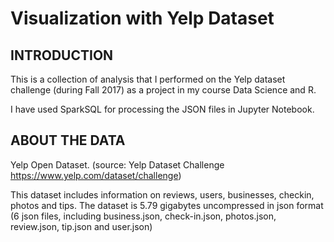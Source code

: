 # Visualization with Yelp Dataset

## INTRODUCTION
This is a collection of analysis that I performed on the Yelp dataset challenge (during Fall 2017) as a project in my course Data Science and R. 

I have used SparkSQL for processing the JSON files in Jupyter Notebook.

## ABOUT THE DATA

Yelp Open Dataset. (source: Yelp Dataset Challenge https://www.yelp.com/dataset/challenge)

This dataset includes information on reviews, users, businesses, checkin, photos and tips. The dataset is 5.79 gigabytes uncompressed in json format (6 json files, including business.json, check-in.json, photos.json, review.json, tip.json and user.json)

##








